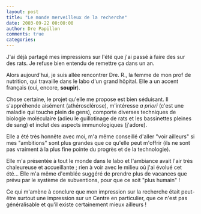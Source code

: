 ```yaml
---
layout: post
title: "Le monde merveilleux de la recherche"
date: 2003-09-22 00:00:00
author: Dre Papillon
comments: true
categories: 
---
```



J'ai déjà partagé mes impressions sur l'été que j'ai passé à faire des  sur des rats.  Je refuse bien entendu de remettre ça dans un an.

Alors aujourd'hui, je suis allée rencontrer Dre. R., la femme de mon prof de nutrition, qui travaille dans le labo d'un grand hôpital.  Elle a un accent français (oui, encore, **soupir**).

Chose certaine, le projet qu'elle me propose est bien séduisant.  Il s'appréhende aisément (athérosclérose), m'intéresse *a priori* (c'est une maladie qui touche plein de gens), comporte diverses techniques de biologie moléculaire (adieu le guillotinage de rats et les bassinettes pleines de sang) et inclut des aspects immunologiques (j'adore).

Elle a été très honnête avec moi, m'a même conseillé d'aller "voir ailleurs" si mes "ambitions" sont plus grandes que ce qu'elle peut m'offrir (ils ne sont pas vraiment à la plus fine pointe du progrès et de la technologie).

Elle m'a présentée à tout le monde dans le labo et l'ambiance avait l'air très chaleureuse et accueillante ; rien à voir avec le milieu où j'ai évolué cet été...  Elle m'a même d'emblée suggéré de prendre plus de vacances que prévu par le système de subventions, pour que ce soit "plus humain" !

Ce qui m'amène à conclure que mon impression sur la recherche était peut-être surtout une impression sur un Centre en particulier, que ce n'est pas généralisable et qu'il existe certainement mieux ailleurs !
